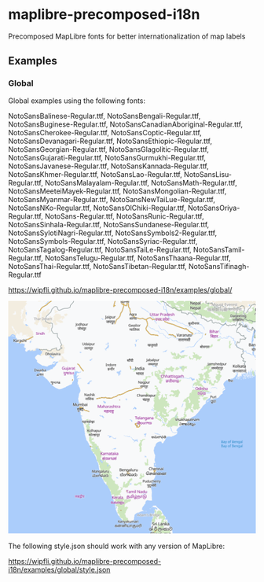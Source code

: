 # maplibre-precomposed-i18n
Precomposed MapLibre fonts for better internationalization of map labels

## Examples

### Global

Global examples using the following fonts:

NotoSansBalinese-Regular.ttf, NotoSansBengali-Regular.ttf, NotoSansBuginese-Regular.ttf, NotoSansCanadianAboriginal-Regular.ttf, NotoSansCherokee-Regular.ttf, NotoSansCoptic-Regular.ttf, NotoSansDevanagari-Regular.ttf, NotoSansEthiopic-Regular.ttf, NotoSansGeorgian-Regular.ttf, NotoSansGlagolitic-Regular.ttf, NotoSansGujarati-Regular.ttf, NotoSansGurmukhi-Regular.ttf, NotoSansJavanese-Regular.ttf, NotoSansKannada-Regular.ttf, NotoSansKhmer-Regular.ttf, NotoSansLao-Regular.ttf, NotoSansLisu-Regular.ttf, NotoSansMalayalam-Regular.ttf, NotoSansMath-Regular.ttf, NotoSansMeeteiMayek-Regular.ttf, NotoSansMongolian-Regular.ttf, NotoSansMyanmar-Regular.ttf, NotoSansNewTaiLue-Regular.ttf, NotoSansNKo-Regular.ttf, NotoSansOlChiki-Regular.ttf, NotoSansOriya-Regular.ttf, NotoSans-Regular.ttf, NotoSansRunic-Regular.ttf, NotoSansSinhala-Regular.ttf, NotoSansSundanese-Regular.ttf, NotoSansSylotiNagri-Regular.ttf, NotoSansSymbols2-Regular.ttf, NotoSansSymbols-Regular.ttf, NotoSansSyriac-Regular.ttf, NotoSansTagalog-Regular.ttf, NotoSansTaiLe-Regular.ttf, NotoSansTamil-Regular.ttf, NotoSansTelugu-Regular.ttf, NotoSansThaana-Regular.ttf, NotoSansThai-Regular.ttf, NotoSansTibetan-Regular.ttf, NotoSansTifinagh-Regular.ttf
 
https://wipfli.github.io/maplibre-precomposed-i18n/examples/global/

<a href="https://wipfli.github.io/maplibre-precomposed-i18n/examples/global/"><img src="examples/global/screenshot.png"></a>

The following style.json should work with any version of MapLibre:

https://wipfli.github.io/maplibre-precomposed-i18n/examples/global/style.json